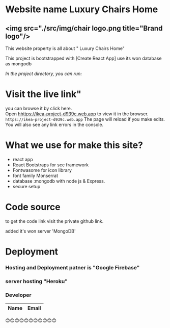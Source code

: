 # Website name Luxury Chairs Home 
<img src="./src/img/chair logo.png title="Brand logo"/>
---
 This website  property is all about " Luxury Chairs Home"

This project is bootstrapped with [Create React App]
use its won database as mongodb



_In the project directory, you can run:_

#  Visit the live link"

you can browse it by click here.\
Open [hhttps://ikea-project-d939c.web.app](https://ikea-project-d939c.web.app) to view it in the browser.
`https://ikea-project-d939c.web.app`
The page will reload if you make edits.\
You will also see any link errors in the console.





# What we use for make this site?
 - react app
 - React Bootstraps for scc framework
 - Fontwasome for icon library
 - font family Monserrat 
 - database :mongodb with node js & Express.
 - secure setup

# Code source
to get the code link visit the private github link.

added it's won server 'MongoDB'

# Deployment

### Hosting and Deployment patner is __"Google Firebase"__
### server hosting __"Heroku"__

### Developer 
| Name | Email |
| -----| ------|

😊😊😊😊😊😊😊😊😊😊😊
